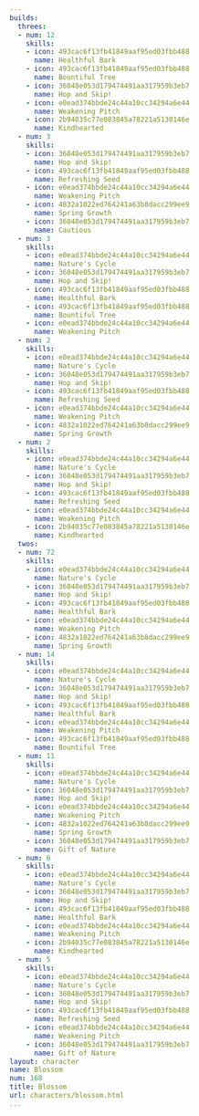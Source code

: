 ```yaml
---
builds:
  threes:
  - num: 12
    skills:
    - icon: 493cac6f13fb41849aaf95ed03fbb488
      name: Healthful Bark
    - icon: 493cac6f13fb41849aaf95ed03fbb488
      name: Bountiful Tree
    - icon: 36048e053d179474491aa317959b3eb7
      name: Hop and Skip!
    - icon: e0ead374bbde24c44a10cc34294a6e44
      name: Weakening Pitch
    - icon: 2b94035c77e083845a78221a5130146e
      name: Kindhearted
  - num: 3
    skills:
    - icon: 36048e053d179474491aa317959b3eb7
      name: Hop and Skip!
    - icon: 493cac6f13fb41849aaf95ed03fbb488
      name: Refreshing Seed
    - icon: e0ead374bbde24c44a10cc34294a6e44
      name: Weakening Pitch
    - icon: 4832a1022ed764241a63b8dacc299ee9
      name: Spring Growth
    - icon: 36048e053d179474491aa317959b3eb7
      name: Cautious
  - num: 3
    skills:
    - icon: e0ead374bbde24c44a10cc34294a6e44
      name: Nature's Cycle
    - icon: 36048e053d179474491aa317959b3eb7
      name: Hop and Skip!
    - icon: 493cac6f13fb41849aaf95ed03fbb488
      name: Healthful Bark
    - icon: 493cac6f13fb41849aaf95ed03fbb488
      name: Bountiful Tree
    - icon: e0ead374bbde24c44a10cc34294a6e44
      name: Weakening Pitch
  - num: 2
    skills:
    - icon: e0ead374bbde24c44a10cc34294a6e44
      name: Nature's Cycle
    - icon: 36048e053d179474491aa317959b3eb7
      name: Hop and Skip!
    - icon: 493cac6f13fb41849aaf95ed03fbb488
      name: Refreshing Seed
    - icon: e0ead374bbde24c44a10cc34294a6e44
      name: Weakening Pitch
    - icon: 4832a1022ed764241a63b8dacc299ee9
      name: Spring Growth
  - num: 2
    skills:
    - icon: e0ead374bbde24c44a10cc34294a6e44
      name: Nature's Cycle
    - icon: 36048e053d179474491aa317959b3eb7
      name: Hop and Skip!
    - icon: 493cac6f13fb41849aaf95ed03fbb488
      name: Refreshing Seed
    - icon: e0ead374bbde24c44a10cc34294a6e44
      name: Weakening Pitch
    - icon: 2b94035c77e083845a78221a5130146e
      name: Kindhearted
  twos:
  - num: 72
    skills:
    - icon: e0ead374bbde24c44a10cc34294a6e44
      name: Nature's Cycle
    - icon: 36048e053d179474491aa317959b3eb7
      name: Hop and Skip!
    - icon: 493cac6f13fb41849aaf95ed03fbb488
      name: Healthful Bark
    - icon: e0ead374bbde24c44a10cc34294a6e44
      name: Weakening Pitch
    - icon: 4832a1022ed764241a63b8dacc299ee9
      name: Spring Growth
  - num: 14
    skills:
    - icon: e0ead374bbde24c44a10cc34294a6e44
      name: Nature's Cycle
    - icon: 36048e053d179474491aa317959b3eb7
      name: Hop and Skip!
    - icon: 493cac6f13fb41849aaf95ed03fbb488
      name: Healthful Bark
    - icon: e0ead374bbde24c44a10cc34294a6e44
      name: Weakening Pitch
    - icon: 493cac6f13fb41849aaf95ed03fbb488
      name: Bountiful Tree
  - num: 11
    skills:
    - icon: e0ead374bbde24c44a10cc34294a6e44
      name: Nature's Cycle
    - icon: 36048e053d179474491aa317959b3eb7
      name: Hop and Skip!
    - icon: e0ead374bbde24c44a10cc34294a6e44
      name: Weakening Pitch
    - icon: 4832a1022ed764241a63b8dacc299ee9
      name: Spring Growth
    - icon: 36048e053d179474491aa317959b3eb7
      name: Gift of Nature
  - num: 6
    skills:
    - icon: e0ead374bbde24c44a10cc34294a6e44
      name: Nature's Cycle
    - icon: 36048e053d179474491aa317959b3eb7
      name: Hop and Skip!
    - icon: 493cac6f13fb41849aaf95ed03fbb488
      name: Healthful Bark
    - icon: e0ead374bbde24c44a10cc34294a6e44
      name: Weakening Pitch
    - icon: 2b94035c77e083845a78221a5130146e
      name: Kindhearted
  - num: 5
    skills:
    - icon: e0ead374bbde24c44a10cc34294a6e44
      name: Nature's Cycle
    - icon: 36048e053d179474491aa317959b3eb7
      name: Hop and Skip!
    - icon: 493cac6f13fb41849aaf95ed03fbb488
      name: Refreshing Seed
    - icon: e0ead374bbde24c44a10cc34294a6e44
      name: Weakening Pitch
    - icon: 36048e053d179474491aa317959b3eb7
      name: Gift of Nature
layout: character
name: Blossom
num: 168
title: Blossom
url: characters/blossom.html
...
```

